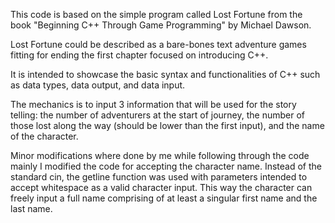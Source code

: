 This code is based on the simple program called Lost Fortune from the book "Beginning C++ Through Game Programming" by Michael Dawson.

Lost Fortune could be described as a bare-bones text adventure games fitting for ending the first chapter focused on introducing C++.

It is intended to showcase the basic syntax and functionalities of C++ such as data types, data output, and data input.

The mechanics is to input 3 information that will be used for the story telling: the number of adventurers at the start of journey, the number of those lost along the way (should be lower than the first input), and the name of the character. 

Minor modifications where done by me while following through the code mainly I modified the code for accepting the character name. Instead of the standard cin, the getline function was used with parameters intended to accept whitespace as a valid character input. This way the character can freely input a full name comprising of at least a singular first name and the last name.
